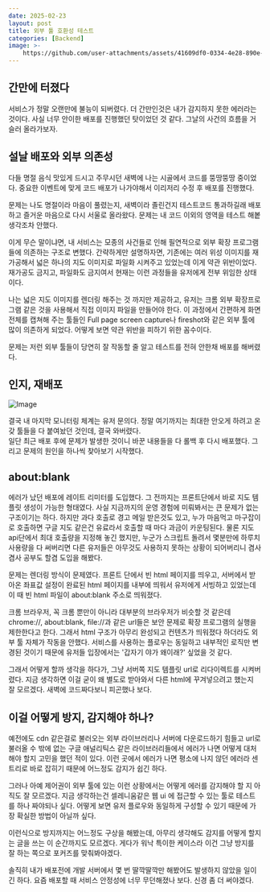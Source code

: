 ```yaml
---
date: 2025-02-23
layout: post
title: 외부 툴 호환성 테스트
categories: [Backend]
image: >-
    https://github.com/user-attachments/assets/41609df0-0334-4e28-890e-c25b815f00d5
---
```


## 간만에 터졌다

서비스가 정말 오랜만에 불능이 되버렸다. 더 간만인것은 내가 감지하지 못한 에러라는 것이다. 사실 너무 안이한 배포를 진행했던 탓이었던 것 같다. 그날의 사건의 흐름을 거슬러 올라가보자.

## 설날 배포와 외부 의존성

다들 명절 음식 맛있게 드시고 주무시던 새벽에 나는 시골에서 코드를 뚱땅뚱땅 중이었다. 중요한 이벤트에 맞게 코드 배포가 나가야해서 이리저리 수정 후 배포를 진행했다. 

문제는 나도 명절이라 마음이 풀렸는지, 새벽이라 졸린건지 테스트코드 통과하길래 배포하고 즐거운 마음으로 다시 서울로 올라왔다. 문제는 내 코드 이외의 영역을 테스트 해봍 생각조차 안했다.

이게 무슨 말이냐면, 내 서비스는 모종의 사건들로 인해 필연적으로 외부 확장 프로그램들에 의존하는 구조로 변했다.
간략하게만 설명하자면, 기존에는 여러 위성 이미지를 재가공해서 넓은 하나의 지도 이미지로 파일화 시켜주고 있었는데 이게 약관 위반이었다.
재가공도 금지고, 파일화도 금지여서 현재는 이런 과정들을 유저에게 전부 위임한 상태이다.

나는 넓은 지도 이미지를 렌더링 해주는 것 까지만 제공하고, 유저는 크롬 외부 확장프로그램 같은 것을 사용해서 직접 이미지 파일을 만들어야 한다. 이 과정에서 간편하게 화면 전체를 캡쳐해 주는 툴들인 Full page screen capture나 fireshot와 같은 외부 툴에 많이 의존하게 되었다.
어떻게 보면 약관 위반을 피하기 위한 꼼수이다.

문제는 저런 외부 툴들이 당연히 잘 작동할 줄 알고 테스트를 전혀 안한채 배포를 해버렸다.

## 인지, 재배포

![Image](https://github.com/user-attachments/assets/a363fb80-383f-4b60-af87-31202f003c38)

결국 내 마지막 모니터링 체계는 유저 문의다. 정말 여기까지는 최대한 안오게 하려고 온갖 툴들을 다 붙여놨던 것인데, 결국 와버렸다.  
일단 최근 배포 후에 문제가 발생한 것이니 바꾼 내용들을 다 롤백 후 다시 배포했다. 그리고 문제의 원인을 하나씩 찾아보기 시작했다.

## about:blank

에러가 났던 배포에 레이트 리미터를 도입했다. 그 전까지는 프론트단에서 바로 지도 템플릿 생성이 가능한 형태였다.
사실 지금까지의 운영 경험에 미뤄봐서는 큰 문제가 없는 구조이기는 하다. 하지만 과다 호출로 경고 메일 받은것도 있고, 누가 마음먹고 마구잡이로 호출하면 구글 지도 같은건 유료라서 호출할 때 마다 과금이 카운팅된다. 물론 지도 api단에서 최대 호출량을 지정해 놓긴 했지만, 누군가 스크립트 돌려서 몇분만에 하루치 사용량을 다 써버리면 다른 유저들은 아무것도 사용하지 못하는 상황이 되어버리니 겸사겸사 공부도 할겸 도입을 해봤다.

문제는 렌더링 방식이 문제였다. 프론트 단에서 빈 html 페이지를 띄우고, 서버에서 받아온 좌표값 설정이 완료된 html 페이지를 내부에 띄워서 유저에게 서빙하고 있었는데 이 때 빈 html 파일이 about:blank 주소로 띄워졌다.

크롬 브라우저, 꼭 크롬 뿐만이 아니라 대부분의 브라우저가 비슷할 것 같은데 chrome://, about:blank, file://과 같은 url들은 보안 문제로 확장 프로그램의 실행을 제한한다고 한다. 그래서 html 구조가 아무리 완성되고 컨텐츠가 띄워졌다 하더라도 외부 툴 자체가 작동을 안했다. 서비스를 사용하는 플로우는 동일하고 내부적인 로직만 변경된 것이기 때문에 유저들 입장에서는 '갑자기 야가 왜이래?' 싶었을 것 같다.

그래서 어떻게 할까 생각을 하다가, 그냥 서버쪽 지도 템플릿 url로 리다이렉트를 시켜버렸다. 지금 생각하면 이걸 굳이 왜 별도로 받아와서 다른 html에 꾸겨넣으려고 했는지 잘 모르겠다. 새벽에 코드짜다보니 피곤했나 보다.

## 이걸 어떻게 방지, 감지해야 하나?

예전에도 cdn 같은걸로 불러오는 외부 라이브러리나 서버에 다운로드하기 힘들고 url로 불러올 수 밖에 없는 구글 애널리틱스 같은 라이브러리들에서 에러가 나면 어떻게 대처해야 할지 고민을 했던 적이 있다. 이런 곳에서 에러가 나면 평소에 나지 않던 에러라 센트리로 바로 잡히기 때문에 어느정도 감지가 쉽긴 하다.

그러나 아예 제어권이 외부 툴에 있는 이런 상황에서는 어떻게 에러를 감지해야 할 지 아직도 잘 모르겠다. 지금 생각하는건 셀레니움같은 웹 ui 에 접근할 수 있는 툴로 테스트를 하나 짜야되나 싶다. 어떻게 보면 유저 플로우와 동일하게 구성할 수 있기 때문에 가장 확실한 방법이 아닐까 싶다. 

이런식으로 방지까지는 어느정도 구상을 해봤는데, 아무리 생각해도 감지를 어떻게 할지는 글을 쓰는 이 순간까지도 모르겠다. 
게다가 워낙 특이한 케이스라 이건 그냥 방지를 잘 하는 쪽으로 포커즈를 맞춰봐야겠다.

솔직히 내가 배포전에 개발 서버에서 몇 번 딸깍딸깍만 해봤어도 발생하지 않았을 일이긴 하다. 요즘 배포할 때 서비스 안정성에 너무 무던해졌나 보다. 신경 좀 더 써야겠다. 